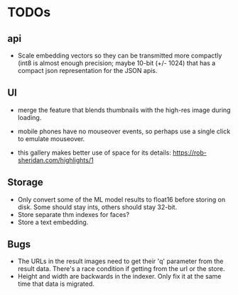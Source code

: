 # TODOs

## api

* Scale embedding vectors so they can be transmitted more compactly (int8 is almost enough precision; maybe 10-bit (+/- 1024) that has a compact json representation for the JSON apis. 

## UI

* merge the feature that blends thumbnails with the high-res image during loading.
* mobile phones have no mouseover events, so perhaps use a single click to emulate mouseover.

* this gallery makes better use of space for its details: https://rob-sheridan.com/highlights/1

## Storage

* Only convert some of the ML model results to float16 before storing on disk.  Some should stay ints, others should stay 32-bit.
* Store separate thm indexes for faces?
* Store a text embedding.

## Bugs

* The URLs in the result images need to get their 'q' parameter from the result data. There's a race condition if getting from the url or the store.
* Height and width are backwards in the indexer.  Only fix it at the same time that data is migrated.
